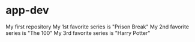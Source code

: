 # app-dev
My first repository
My 1st favorite series is "Prison Break"
My 2nd favorite series is "The 100"
My 3rd favorite series is "Harry Potter"
